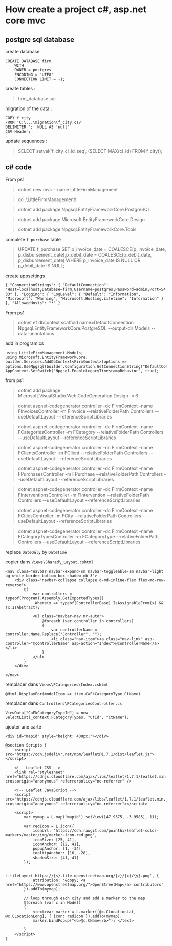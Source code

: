 # How create a project c#, asp.net core mvc

## postgre sql database

create database

```
CREATE DATABASE firm
    WITH
    OWNER = postgres
    ENCODING = 'UTF8'
    CONNECTION LIMIT = -1;
```

create tables :
> firm_database.sql

migration of the data : 

```
COPY f_city
FROM 'C:\...\migration\f_city.csv'
DELIMITER ';' NULL AS 'null'
CSV Header;
```

update sequences :
> SELECT setval('f_city_ci_id_seq', (SELECT MAX(ci_id) FROM f_city));

## c# code

From ps1
> dotnet new mvc --name LittleFirmManagement

> cd .\LittleFirmManagement\

> dotnet add package Npgsql.EntityFrameworkCore.PostgreSQL

> dotnet add package Microsoft.EntityFrameworkCore.Design

> dotnet add package Npgsql.EntityFrameworkCore.Tools

complete `f_purchase` table

> UPDATE f_purchase SET p_invoice_date = COALESCE(p_invoice_date, p_disbursement_date),p_debit_date = COALESCE(p_debit_date, p_disbursement_date) WHERE p_invoice_date IS NULL OR p_debit_date IS NULL;

create appsettings

`{
  "ConnectionStrings": {
    "DefaultConnection": "Host=localhost;Database=firm;Username=postgres;Password=admin;Port=5433"
  },
  "Logging": {
    "LogLevel": {
      "Default": "Information",
      "Microsoft": "Warning",
      "Microsoft.Hosting.Lifetime": "Information"
    }
  },
  "AllowedHosts": "*"
}`

From ps1
> dotnet ef dbcontext scaffold name=DefaultConnection Npgsql.EntityFrameworkCore.PostgreSQL --output-dir Models --data-annotations

add in program.cs
```
using LittleFirmManagement.Models;
using Microsoft.EntityFrameworkCore;
builder.Services.AddDbContext<FirmContext>(options => options.UseNpgsql(builder.Configuration.GetConnectionString("DefaultConnection")));
AppContext.SetSwitch("Npgsql.EnableLegacyTimestampBehavior", true);
```

from ps1
> dotnet add package Microsoft.VisualStudio.Web.CodeGeneration.Design -v 6

> dotnet aspnet-codegenerator controller -dc FirmContext -name FInvoicesController -m FInvoice --relativeFolderPath Controllers --useDefaultLayout --referenceScriptLibraries

> dotnet aspnet-codegenerator controller -dc FirmContext -name FCategoriesController -m FCategory --relativeFolderPath Controllers --useDefaultLayout --referenceScriptLibraries

> dotnet aspnet-codegenerator controller -dc FirmContext -name FClientsController -m FClient --relativeFolderPath Controllers --useDefaultLayout --referenceScriptLibraries

> dotnet aspnet-codegenerator controller -dc FirmContext -name FPurchasesController -m FPurchase --relativeFolderPath Controllers --useDefaultLayout --referenceScriptLibraries

> dotnet aspnet-codegenerator controller -dc FirmContext -name FInterventionsController -m FIntervention --relativeFolderPath Controllers --useDefaultLayout --referenceScriptLibraries

> dotnet aspnet-codegenerator controller -dc FirmContext -name FCitiesController -m FCity --relativeFolderPath Controllers --useDefaultLayout --referenceScriptLibraries

> dotnet aspnet-codegenerator controller -dc FirmContext -name FCategoryTypesController -m FCategoryType --relativeFolderPath Controllers --useDefaultLayout --referenceScriptLibraries

replace `DateOnly` by `DateTime`

copier dans `Views\Shared\_Layout.cshtml`
```
<nav class="navbar navbar-expand-sm navbar-toggleable-sm navbar-light bg-white border-bottom box-shadow mb-3">
    <div class="navbar-collapse collapse d-md-inline-flex flex-md-row-reverse">
        @{
            var controllers = typeof(Program).Assembly.GetExportedTypes()
            .Where(x => typeof(ControllerBase).IsAssignableFrom(x) && !x.IsAbstract);

            <ul class="navbar-nav mr-auto">
                @foreach (var controller in controllers)
                {
                    var controllerName = controller.Name.Replace("Controller", "");
                    <li class="nav-item"><a class="nav-link" asp-controller="@controllerName" asp-action="Index">@controllerName</a></li>
                }
            </ul>
        }
    </div>

</nav>
```

remplacer dans `Views\FCategories\Index.cshtml`

`@Html.DisplayFor(modelItem => item.CaFkCategoryType.CtName)`

remplacer dans `Controllers\FCategoriesController.cs`

`ViewData["CaFkCategoryTypeId"] = new SelectList(_context.FCategoryTypes, "CtId", "CtName");`

ajouter une carte

```<div id="mapid" style="height: 400px;"></div>```


```
@section Scripts {
    <script src="https://cdn.jsdelivr.net/npm/leaflet@1.7.1/dist/leaflet.js"></script>

    <!-- Leaflet CSS -->
    <link rel="stylesheet" href="https://cdnjs.cloudflare.com/ajax/libs/leaflet/1.7.1/leaflet.min.css" crossorigin="anonymous" referrerpolicy="no-referrer" />

    <!-- Leaflet JavaScript -->
    <script src="https://cdnjs.cloudflare.com/ajax/libs/leaflet/1.7.1/leaflet.min.js" crossorigin="anonymous" referrerpolicy="no-referrer"></script>

    <script>
        var mymap = L.map('mapid').setView([47.9375, -3.9585], 11);

        var redIcon = L.icon({
            iconUrl: 'https://cdn.rawgit.com/pointhi/leaflet-color-markers/master/img/marker-icon-red.png',
            iconSize: [25, 41],
            iconAnchor: [12, 41],
            popupAnchor: [1, -34],
            tooltipAnchor: [16, -28],
            shadowSize: [41, 41]
        });

        L.tileLayer('https://{s}.tile.openstreetmap.org/{z}/{x}/{y}.png', {
            attribution: '&copy; <a href="https://www.openstreetmap.org/">OpenStreetMap</a> contributors'
        }).addTo(mymap);

        // loop through each city and add a marker to the map
        @foreach (var c in Model)
        {
            <text>var marker = L.marker([@c.CLocationLat, @c.CLocationLong], { icon: redIcon }).addTo(mymap);
            marker.bindPopup("<b>@c.CName</b>"); </text>

        }
    </script>
}
```
